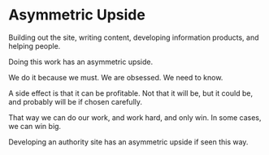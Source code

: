 # Asymmetric Upside

Building out the site, writing content, developing information products, and helping people.

Doing this work has an asymmetric upside.

We do it because we must. We are obsessed. We need to know.

A side effect is that it can be profitable. Not that it will be, but it could be, and probably will be if chosen carefully.

That way we can do our work, and work hard, and only win. In some cases, we can win big.

Developing an authority site has an asymmetric upside if seen this way.
